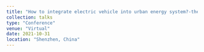 ```yaml
---
title: "How to integrate electric vehicle into urban energy system?-the data structure for integrating urban building, electric vehicles, and land use with linked data approach"
collection: talks
type: "Conference"
venue: "Virtual"
date: 2021-10-31
location: "Shenzhen, China"
---
```

